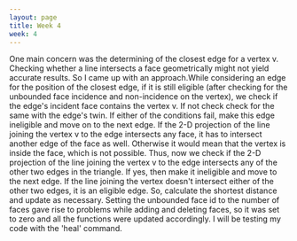 ```yaml
---
layout: page
title: Week 4
week: 4
---
```


One main concern was the determining of the closest edge for a vertex v. Checking whether a line intersects a face geometrically might not yield accurate results. So I came up with an approach.While considering an edge for the position of the closest edge, if it is still eligible (after checking for the unbounded face incidence and non-incidence on the vertex), we check if the edge's incident face contains the vertex v. If not check check for the same with the edge's twin. If either of the conditions fail, make this edge ineligible and move on to the next edge. If the 2-D projection of the line joining the vertex v to the edge intersects any face, it has to intersect another edge of the face as well. Otherwise it would mean that the vertex is inside the face, which is not possible. Thus, now we check if the 2-D projection of the line joining the vertex v to the edge intersects any of the other two edges in the triangle. If yes, then make it ineligible and move to the next edge. If the line joining the vertex doesn't intersect either of the other two edges, it is an eligible edge. So, calculate the shortest distance and update as necessary. Setting the unbounded face id to the number of faces gave rise to problems while adding and deleting faces, so it was set to zero and all the functions were updated accordingly. I will be testing my code with the 'heal' command.